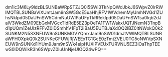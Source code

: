 dm1lc3M6Ly9ldzBLSUNBaWRpSTZJQ0l5SWl3TkNpQWdJbkJ6SWpvZ0lrRWlMQTBLSUNBaVlXUmtJam9nSW5GcE5uaHhjRFV1WVdremMyUmhNVGd1ZUhsNklpd05DaUFnSW5CdmNuUWlPaUFpTkRReklpd05DaUFnSW1sa0lqb2dJalV3WkdZM09EbGxMVGcxTldRdE5EZ3pOeTA1TW1WakxUQTJNemN3TnpBd1pUQm1ZeUlzRFFvZ0lDSmhhV1FpT2lBaU5EUTBJaXdOQ2lBZ0ltNWxkQ0k2SUNKM2N5SXNEUW9nSUNKMGVYQmxJam9nSW01dmJtVWlMQTBLSUNBaWFHOXpkQ0k2SUNKeGFUWjRjWEExTG1GcE0zTmtZVEU0TG5oNWVpSXNEUW9nSUNKd1lYUm9Jam9nSWk4elpHUXlPVEUxTURVNU5EZ3lOaThpTEEwS0lDQWlkR3h6SWpvZ0luUnNjeUlOQ24wPQ==
